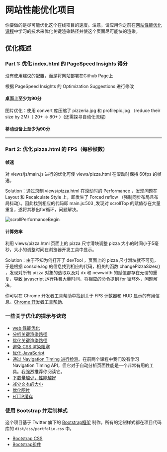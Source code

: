 # 网站性能优化项目

你要做的是尽可能优化这个在线项目的速度。注意，请应用你之前在[网站性能优化课程](https://cn.udacity.com/course/website-performance-optimization--ud884/)中学习的技术来优化关键渲染路径并使这个页面尽可能快的渲染。

## 优化概述

### Part 1: 优化 index.html 的 PageSpeed Insights 得分

没有使用建议的配置，而是将网站部署在Github Page上

根据 PageSpeed Insights 的 Optimization Suggestions 进行修改

#### 桌面上至少为90分

图片优化：使用 convert 库压缩了 pizzeria.jpg 和 profilepic.jpg （reduce their size by 2M)（ 20+ -> 80+ ）(还需探寻自动化流程)

#### 移动设备上至少为90分

----

### Part 2: 优化 pizza.html 的 FPS（每秒帧数）

#### 帧速
对 views/js/main.js 进行的优化可使 views/pizza.html 在滚动时保持 60fps 的帧速。

Solution：通过录制 views/pizza.html 在滚动时的 Performance ，发现问题在 Layout 和 Recalculate Style 上，即发生了 Forced reflow （强制同步布局且布局抖动）。因此找到相应的代码即 main.js:503 ,发现对 scrollTop 的赋值存在大量重复，遂将其移出for循环，问题解决。

![scrollPerformanceBegin](https://ws3.sinaimg.cn/large/006tKfTcgy1frgkruxejoj30p70dpjsz.jpg)

#### 计算效率
利用 views/pizza.html 页面上的 pizza 尺寸滑块调整 pizza 大小的时间小于5毫秒，大小的调整时间在浏览器开发工具中显示。

Solution：由于不知为何打开了 devTool ，页面上的 pizza 尺寸滑块就不可见，于是根据 console.log 的信息找到相应的代码，相关的函数 changePizzaSizes() ，发现对所有 pizza 对象的选取以及对 dx 和 newwidth 的赋值都存在无谓的重复，导致 javascript 运行耗费大量时间，将相应的命令提到 for 循环外，问题解决。


你可以在 Chrome 开发者工具帮助中找到关于 FPS 计数器和 HUD 显示的有用信息。[Chrome 开发者工具帮助](https://developer.chrome.com/devtools/docs/tips-and-tricks).

### 一些关于优化的提示与诀窍
* [web 性能优化](https://developers.google.com/web/fundamentals/performance/ "web 性能")
* [分析关键渲染路径](https://developers.google.com/web/fundamentals/performance/critical-rendering-path/analyzing-crp.html "分析关键渲染路径")
* [优化关键渲染路径](https://developers.google.com/web/fundamentals/performance/critical-rendering-path/optimizing-critical-rendering-path.html "优化关键渲染路径！")
* [避免 CSS 渲染阻塞](https://developers.google.com/web/fundamentals/performance/critical-rendering-path/render-blocking-css.html "css渲染阻塞")
* [优化 JavaScript](https://developers.google.com/web/fundamentals/performance/critical-rendering-path/adding-interactivity-with-javascript.html "javascript")
* [通过 Navigation Timing 进行检测](https://developers.google.com/web/fundamentals/performance/critical-rendering-path/measure-crp.html "nav timing api")。在前两个课程中我们没有学习 Navigation Timing API，但它对于自动分析页面性能是一个非常有用的工具。我强烈推荐你阅读它。
* <a href="https://developers.google.com/web/fundamentals/performance/optimizing-content-efficiency/eliminate-downloads.html">下载量越少，性能越好</a>
* <a href="https://developers.google.com/web/fundamentals/performance/optimizing-content-efficiency/optimize-encoding-and-transfer.html">减少文本的大小</a>
* <a href="https://developers.google.com/web/fundamentals/performance/optimizing-content-efficiency/image-optimization.html">优化图片</a>
* <a href="https://developers.google.com/web/fundamentals/performance/optimizing-content-efficiency/http-caching.html">HTTP缓存</a>

### 使用 Bootstrap 并定制样式
这个项目基于 Twitter 旗下的 <a href="http://getbootstrap.com/">Bootstrap框架</a> 制作。所有的定制样式都在项目代码库的 `dist/css/portfolio.css` 中。

* <a href="http://getbootstrap.com/css/">Bootstrap CSS</a>
* <a href="http://getbootstrap.com/components/">Bootstrap组件</a>
